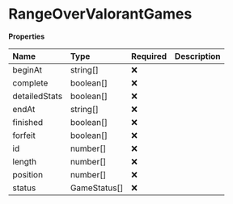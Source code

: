# RangeOverValorantGames

**Properties**

| Name          | Type         | Required | Description |
| :------------ | :----------- | :------- | :---------- |
| beginAt       | string[]     | ❌       |             |
| complete      | boolean[]    | ❌       |             |
| detailedStats | boolean[]    | ❌       |             |
| endAt         | string[]     | ❌       |             |
| finished      | boolean[]    | ❌       |             |
| forfeit       | boolean[]    | ❌       |             |
| id            | number[]     | ❌       |             |
| length        | number[]     | ❌       |             |
| position      | number[]     | ❌       |             |
| status        | GameStatus[] | ❌       |             |

<!-- This file was generated by liblab | https://liblab.com/ -->
